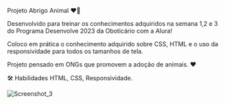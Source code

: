 Projeto Abrigo Animal ❤️🐶

Desenvolvido para treinar os conhecimentos adquiridos na semana 1,2 e 3 do Programa Desenvolve 2023 da Oboticário com a Alura! 

Coloco em prática o conhecimento adquirido sobre CSS, HTML e o uso da responsividade para todos os tamanhos de tela.

Projeto pensado em ONGs que promovem a adoção de animais.  ❤️

🛠 Habilidades
HTML, CSS, Responsividade.

![Screenshot_3](https://user-images.githubusercontent.com/113307737/219906304-c1b034cc-6c4a-422d-8028-96d582a89eb5.png)

